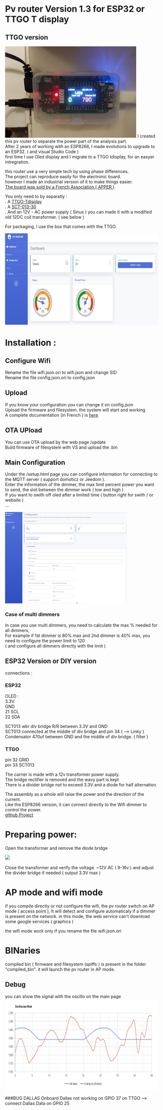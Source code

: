 # Pv router Version 1.3 for ESP32 or TTGO T display 

## TTGO version 
<img src="./img/routeur.jpg" align="up" height="300"  >
I created this pv router to separate the power part of the analysis part. <br>
After 2 years of working with an ESP8266, I made evolutions to upgrade to an ESP32. ( and visual Studio Code )<br>
first time I use Oled display and I migrate to a TTGO tdisplay, for an easyer intregration. <br>

this router use a very simple tech by using phase differences.<br>
The project can reproduce easily for the electronic board.<br>
however I made an industrial version of it to make things easier.<br>
<a href="https://www.helloasso.com/associations/apper/formulaires/4">The board was sold by a French Association ( APPER ) </a>

You only need to by separatly : <br>
 . A <a href="https://amzn.to/3hVCLpf">TTGO-Tdisplay</a><br>
 . A <a href="https://amzn.to/3CtCHqi">SCT-013-30</a><br>
 . And an 12V - AC power supply ( Sinus ) you can made it with a modified old 12DC coil transformer. ( see below )<br>

For packaging, I use the box that comes with the TTGO.

<img src="./img/index.png" align="down" height="300"  > 

# Installation : 
## Configure Wifi 
Rename the file wifi.json.ori to wifi.json and change SID <br>
Rename the file config.json.ori to config.json 

## Upload
If you know your configuration you can change it on config.json<br>
Upload the firmware and filesystem. the system will start and working<br>
A complete documentation (in French ) is <a href="./Doc%20installation.pdf"> here </a>

## OTA UPload 
You can use OTA upload by the web page /update <br>
Build firmware of filesystem with VS and upload the .bin<br>

## Main Configuration 
Under the /setup.html page you can configure information for connecting to the MQTT server ( support domoticz or Jeedom ).<br>
Enter the information of the dimmer, the max limit percent power you want to send, the slot between the dimmer work ( low and high )<br>
If you want to swith off oled after a limited time ( button right for swith / or website )<br>
...<br>

<img src="./img/setup.png" align="down" height="300"  >

### Case of multi dimmers

In case you use multi dimmers, you need to calculate the max % needed for all dimmers, <br>
For example if 1st dimmer is 80% max and 2nd dimmer is 40% max, you need to configure the power limit to 120 <br>
( and configure all dimmers directly with the limit )<br>


## ESP32 Version or DIY version
connections : 
### ESP32  
OLED  : <br>
3.3V <br>
GND <br>
21 SCL<br>
22 SDA <br>

SCT013 wbr
div bridge R/R  between  3.3V and GND<br>
SCT013  connected at the middle of div bridge and pin 34 ( --> Linky )<br>
Condensator 470uf between GND and the middle of div bridge. ( filter )<br>


### TTGO 
pin 32 GRID <br>
pin 33 SCT013 <br>


The carrier is made with a 12v transformer power supply.<br>
The bridge rectifier is removed and the wavy part is kept<br>
There is a divider bridge not to exceed 3.3V and a diode for half alternation.<br>

The assembly as a whole will raise the power and the direction of the current.<br>
Like the ESP8266 version, it can connect directly to the Wifi dimmer to control the power.<br>
<a href="https://github.com/xlyric/PV-discharge-Dimmer-AC-Dimmer-KIT-Robotdyn">github Project</a><br>

# Preparing power: 
Open the transformer and remove the diode bridge

<img src ="https://nsa40.casimages.com/img/2019/06/14/190614104905615784.jpg">

Close the transformer and verify the voltage. ~12V AC ( 9-16v ) and adjust the divider bridge if needed ( output 3.3V max )

# AP mode and wifi mode

if you compile directly or not configure the wifi, the pv router switch on AP mode ( access point ), It will detect and configure automaticaly if a dimmer is present on the network. 
in this mode, the web service can't download some google services ( graphics )

the wifi mode work only if you rename the file wifi.json.ori

# BINaries 

compiled bin ( firmware and filesystem (spiffs ) is present in the folder "compiled_bin". it will launch the pv router in AP mode.

## Debug

you can show the signal with the oscillo on the main page
<img src="./img/oscillo.png" align="down" height="300"  >


###BUG DALLAS
Onboard Dallas not working on GPIO 37 on TTGO --> connect Dallas Data on GPIO 25